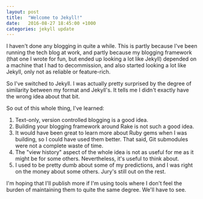 ```yaml
---
layout: post
title:  "Welcome to Jekyll!"
date:   2016-08-27 18:45:00 +1000
categories: jekyll update
---
```

I haven't done any blogging in quite a while. This is partly because I've been running the tech blog at work, and partly because my blogging framework (that one I wrote for fun, but ended up looking a lot like Jekyll) depended on a machine that I had to decommission, and also started looking a lot like Jekyll, only not as reliable or feature-rich.

So I've switched to Jekyll. I was actually pretty surprised by the degree of similarity between my format and Jekyll's. It tells me I didn't exactly have the wrong idea about that bit.

So out of this whole thing, I've learned:

1. Text-only, version controlled blogging is a good idea.
2. Building your blogging framework around Rake is not such a good idea.
3. It would have been great to learn more about Ruby gems when I was building, so I could have used them better. That said, Git submodules were not a complete waste of time.
4. The "view history" aspect of the whole idea is not as useful for me as it might be for some others. Nevertheless, it's useful to think about.
5. I used to be pretty dumb about some of my predictions, and I was right on the money about some others. Jury's still out on the rest.

I'm hoping that I'll publish more if I'm using tools where I don't feel the burden of maintaining them to quite the same degree. We'll have to see.
